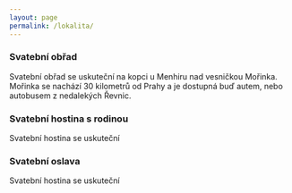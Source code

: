 ```yaml
---
layout: page
permalink: /lokalita/
---
```


### Svatební obřad
Svatební obřad se uskuteční na kopci u Menhiru nad vesničkou Mořinka. Mořinka se nachází 30 kilometrů od Prahy a je dostupná buď autem, nebo autobusem z nedalekých Řevnic. 



### Svatební hostina s rodinou
Svatební hostina se uskuteční 

### Svatební oslava
Svatební hostina se uskuteční 

